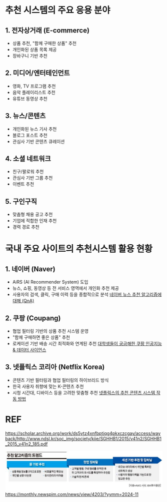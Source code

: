 # 추천 시스템의 주요 응용 분야

## 1. 전자상거래 (E-commerce)
- 상품 추천, "함께 구매한 상품" 추천
- 개인화된 상품 목록 제공
- 장바구니 기반 추천

## 2. 미디어/엔터테인먼트
- 영화, TV 프로그램 추천 
- 음악 플레이리스트 추천
- 유튜브 동영상 추천

## 3. 뉴스/콘텐츠
- 개인화된 뉴스 기사 추천
- 블로그 포스트 추천
- 관심사 기반 콘텐츠 큐레이션

## 4. 소셜 네트워크
- 친구/팔로워 추천
- 관심사 기반 그룹 추천
- 이벤트 추천

## 5. 구인구직
- 맞춤형 채용 공고 추천
- 기업에 적합한 인재 추천
- 경력 경로 추천


# 국내 주요 사이트의 추천시스템 활용 현황

## 1. 네이버 (Naver)
- AiRS (AI Recommender System) 도입
- 뉴스, 쇼핑, 동영상 등 전 서비스 영역에서 개인화 추천 제공
- 사용자의 검색, 클릭, 구매 이력 등을 종합적으로 분석
[네이버 뉴스 추천 알고리즘에 대해 (QnA)](https://blog.naver.com/naver_search/222439522292)

## 2. 쿠팡 (Coupang)
- 협업 필터링 기반의 상품 추천 시스템 운영
- "함께 구매하면 좋은 상품" 추천
- 로케이션 기반 배송 시간 최적화와 연계된 추천
[대학생들이 궁금해한 쿠팡 인공지능 & 데이터 사이언스](https://news.coupang.com/archives/29293/)

## 3. 넷플릭스 코리아 (Netflix Korea)
- 콘텐츠 기반 필터링과 협업 필터링의 하이브리드 방식
- 한국 사용자 취향에 맞는 K-콘텐츠 추천
- 시청 시간대, 디바이스 등을 고려한 맞춤형 추천
[넷플릭스의 추천 콘텐츠 시스템 작동 방법](https://help.netflix.com/ko/node/100639)


# REF
https://scholar.archive.org/work/ds5ytz4xnfbptjqg4pkxczcgay/access/wayback/http://www.ndsl.kr/soc_img/society/kiie/SGHHB1/2015/v41n2/SGHHB1_2015_v41n2_185.pdf

![추천 알고리즘 트렌드](image.png)
https://monthly.newspim.com/news/view/4203/?yymm=2024-11